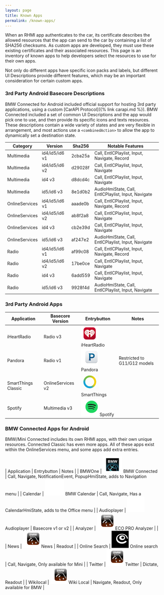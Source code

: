 ```yaml
---
layout: page
title: Known Apps
permalink: /known-apps/
---
```


When an RHMI app authenticates to the car, its certificate describes the allowed resources that the app can send to the car by containing a list of SHA256 checksums. As custom apps are developed, they must use these existing certificates and their associated resources. This page is an inventory of known apps to help developers select the resources to use for their own apps.

Not only do different apps have specific icon packs and labels, but different UI Descriptions provide different features, which may be an important consideration for certain custom apps.

### 3rd Party Android Basecore Descriptions

BMW Connected for Android included official support for hosting 3rd party applications, using a custom [CarAPI Protocol]({% link carapi.md %}). BMW Connected included a set of common UI Descriptions and the app would pick one to use, and then provide its specific icons and texts resources. These descriptions contain a wide variety of states and are very flexible in arrangement, and most actions use a `<combinedAction>` to allow the app to dynamically set a destination state.

| Category       | Version        | Sha256  | Notable Features |
| -------------- | -------------- | ------- | ---------------- |
| Multimedia     | id4/id5/id6 v1 | 2cba25a | Call, EntICPlaylist, Input, Navigate, Record |
| Multimedia     | id4/id5/id6 v2 | d29028f | Call, EntICPlaylist, Input, Navigate |
| Multimedia     | id4 v3         | d8dcd4c | Call, EntICPlaylist, Input, Navigate |
| Multimedia     | id5/id6 v3     | 8e1d0b2 | AudioHmiState, Call, EntICPlaylist, Input, Navigate |
| OnlineServices | id4/id5/id6 v1 | aaade0b | Call, EntICPlaylist, Input, Navigate, Record |
| OnlineServices | id4/id5/id6 v2 | ab8f2a8 | Call, EntICPlaylist, Input, Navigate |
| OnlineServices | id4 v3         | cb2e39d | Call, EntICPlaylist, Input, Navigate |
| OnlineServices | id5/id6 v3     | af247e2 | AudioHmiState, Call, EntICPlaylist, Input, Navigate |
| Radio          | id4/id5/id6 v1 | af99c08 | Call, EntICPlaylist, Input, Navigate, Record |
| Radio          | id4/id5/id6 v2 | 17be0ce | Call, EntICPlaylist, Input, Navigate |
| Radio          | id4 v3         | 6add559 | Call, EntICPlaylist, Input, Navigate |
| Radio          | id5/id6 v3     | 9928f4d | AudioHmiState, Call, EntICPlaylist, Input, Navigate |

### 3rd Party Android Apps

| Application         | Basecore Version  | Entrybutton                                       | Notes |
| ------------------- | ----------------- | -----------                                       | ----- |
| iHeartRadio         | Radio v3          | ![](apps/iheartradio-entrybutton.png) iHeartRadio | |
| Pandora             | Radio v1          | ![](apps/pandora-entrybutton.png) Pandora         | Restricted to G11/G12 models |
| SmartThings Classic | OnlineServices v2 | ![](apps/smartthings-entrybutton.png) SmartThings | |
| Spotify             | Multimedia v3     | ![](apps/spotify-entrybutton.png) Spotify         | |
 
### BMW Connected Apps for Android

BMW/Mini Connected includes its own RHMI apps, with their own unique resources. Connected Classic has even more apps. All of these apps exist within the OnlineServices menu, and some apps add extra entries.

| Application | Entrybutton | Notes |
| BMWOne | ![](apps/bmwconnected-entrybutton.png) BMW Connected | Call, Navigate, NotificationEvent, PopupHmiState, adds to Navigation menu |
| Calendar | ![](apps/calendar-entrybutton.png) BMW Calendar | Call, Navigate, Has a CalendarHmiState, adds to the Office menu |
| Audioplayer | ![](apps/classic-entrybutton.png) Audioplayer | Basecore v1 or v2 |
| Analyzer | ![](apps/analyzer-entrybutton.png) ECO PRO Analyzer | |
| News | ![](apps/news-entrybutton.png) News | Readout |
| Online Search | ![](apps/onlinesearch-entrybutton.png) Online search | Call, Navigate, Only available for Mini |
| Twitter | ![](apps/twitter-entrybutton.png) Twitter | Dictate, Readout |
| Wikilocal | ![](apps/wikilocal-entrybutton.png) Wiki Local | Navigate, Readout, Only available for BMW |
